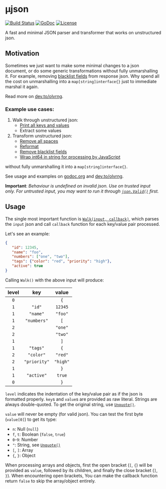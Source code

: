 # µjson

[![Build Status](http://img.shields.io/travis/olvrng/ujson.svg?style=flat-square)](https://travis-ci.org/olvrng/ujson)
[![GoDoc](http://img.shields.io/badge/go-documentation-blue.svg?style=flat-square)](https://pkg.go.dev/github.com/olvrng/ujson)
[![License](http://img.shields.io/badge/license-mit-blue.svg?style=flat-square)](https://raw.githubusercontent.com/olvrng/ujson/master/LICENSE)

A fast and minimal JSON parser and transformer that works on unstructured json.

## Motivation

Sometimes we just want to make some minimal changes to a json document, or do
some generic transformations without fully unmarshalling it. For example,
removing [blacklist fields](https://godoc.org/github.com/olvrng/ujson#example-Walk--RemoveBlacklistFields2)
from response json. Why spend all the cost on unmarshalling into a `map[string]interface{}`
just to immediate marshal it again.

Read more on [dev.to/olvrng](https://dev.to/olvrng/json-a-minimal-json-parser-and-transformer-in-go-3dhb).

### Example use cases:

1. Walk through unstructured json:
   - [Print all keys and values](https://godoc.org/github.com/olvrng/ujson#example-Walk)
   - Extract some values
2. Transform unstructured json:
   - [Remove all spaces](https://godoc.org/github.com/olvrng/ujson#example-Walk--Reconstruct)
   - [Reformat](https://godoc.org/github.com/olvrng/ujson#example-Walk--Reformat)
   - [Remove blacklist fields](https://godoc.org/github.com/olvrng/ujson#example-Walk--RemoveBlacklistFields2)
   - [Wrap int64 in string for processing by JavaScript](https://godoc.org/github.com/olvrng/ujson#example-Walk--WrapInt64InString)

without fully unmarshalling it into a `map[string]interface{}`.

See usage and examples on [godoc.org](https://godoc.org/github.com/olvrng/ujson) and [dev.to/olvrng](https://dev.to/olvrng/json-a-minimal-json-parser-and-transformer-in-go-3dhb).

**Important**: *Behaviour is undefined on invalid json. Use on trusted input
only. For untrusted input, you may want to run it through
[`json.Valid()`](https://golang.org/pkg/encoding/json/#Valid) first.*

## Usage

The single most important function is [`Walk(input, callback)`](https://godoc.org/github.com/olvrng/ujson#Walk),
which parses the `input` json and call `callback` function for each key/value
pair processed.

Let's see an example:

```json
{
   "id": 12345,
   "name": "foo",
   "numbers": ["one", "two"],
   "tags": {"color": "red", "priority": "high"},
   "active": true
}
```

Calling `Walk()` with the above input will produce:

| level | key        | value   |
|:-----:|:----------:|:-------:|
|`0`    |            |`{`      |
|`1`    |`"id"`      |`12345`  |
|`1`    |`"name"`    |`"foo"`  |
|`1`    |`"numbers"` |`[`      |
|`2`    |            |`"one"`  |
|`2`    |            |`"two"`  |
|`1`    |            |`]`      |
|`1`    |`"tags"`    |`{`      |
|`2`    |`"color"`   |`"red"`  |
|`2`    |`"priority"`|`"high"` |
|`1`    |            |`}`      |
|`1`    |`"active"`  |`true`   |
|`0`    |            |`}`      |

`level` indicates the indentation of the key/value pair as if the json is
formatted properly. `key`s and `value`s are provided as raw literal. Strings are
always double-quoted. To get the original string, use
[`Unquote()`](https://godoc.org/github.com/olvrng/ujson#Unquote).

`value` will never be empty (for valid json). You can test the first byte
(`value[0]`) to get its type:

- `n`: Null (`null`)
- `f`, `t`: Boolean (`false`, `true`)
- `0`-`9`: Number
- `"`: String, see [`Unquote()`](https://godoc.org/github.com/olvrng/ujson#Unquote)
- `[`, `]`: Array
- `{`, `}`: Object

When processing arrays and objects, first the open bracket (`[`, `{`) will be
provided as `value`, followed by its children, and finally the close bracket
(`]`, `}`). When encountering open brackets, You can make the callback function
return `false` to skip the array/object entirely.
